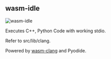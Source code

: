 ## wasm-idle

![wasm-idle](static/image.jpeg)

Executes C++, Python Code with working stdio.

Refer to src/lib/clang.

Powered by [wasm-clang](https://github.com/binji/wasm-clang) and Pyodide.
